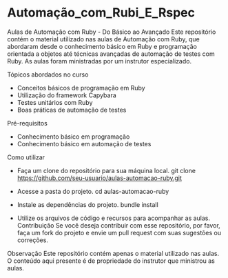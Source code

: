# Automação_com_Rubi_E_Rspec

Aulas de Automação com Ruby - Do Básico ao Avançado
Este repositório contém o material utilizado nas aulas de Automação com Ruby, 
que abordaram desde o conhecimento básico em Ruby e programação orientada a objetos até técnicas avançadas de automação de testes com Ruby. 
As aulas foram ministradas por um instrutor especializado.

Tópicos abordados no curso
- Conceitos básicos de programação em Ruby
- Utilização do framework Capybara
- Testes unitários com Ruby
- Boas práticas de automação de testes

Pré-requisitos
- Conhecimento básico em programação
- Conhecimento básico em automação de testes

Como utilizar
- Faça um clone do repositório para sua máquina local.
git clone https://github.com/seu-usuario/aulas-automacao-ruby.git

- Acesse a pasta do projeto.
cd aulas-automacao-ruby

- Instale as dependências do projeto.
bundle install

- Utilize os arquivos de código e recursos para acompanhar as aulas.
Contribuição
Se você deseja contribuir com esse repositório, por favor, faça um fork do projeto e envie um pull request com suas sugestões ou correções.

Observação
Este repositório contém apenas o material utilizado nas aulas. 
O conteúdo aqui presente é de propriedade do instrutor que ministrou as aulas.
